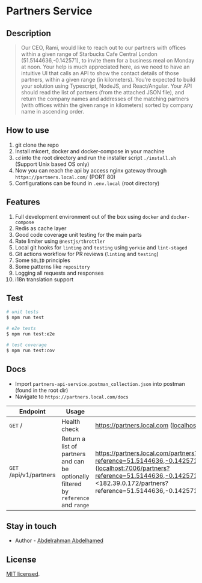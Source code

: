 # Partners Service

## Description

> Our CEO, Rami,  would like to reach out to our partners with offices within a given range of Starbucks Cafe Central London (51.5144636,-0.142571), to invite them for a business meal on Monday at noon. Your help is much appreciated here, as we need to have an intuitive UI that calls an API to show the contact details of those partners, within a given range (in kilometers). You’re expected to build your solution using Typescript, NodeJS, and React/Angular. Your API should read the list of partners (from the attached JSON file), and return the company names and addresses of the matching partners (with offices within the given range in kilometers) sorted by company name in ascending order.


## How to use

1. git clone the repo
2. Install mkcert, docker and docker-compose in your machine
3. `cd` into the root directory and run the installer script `./install.sh` (Support Unix based OS only)
4. Now you can reach the api by access nginx gateway through `https://partners.local.com/` (PORT 80)
5. Configurations can be found in `.env.local` (root directory)

## Features

1. Full development environment out of the box using `docker` and `docker-compose`
2. Redis as cache layer
3. Good code coverage unit testing for the main parts
4. Rate limiter using `@nestjs/throttler`
5. Local git hooks for `linting` and `testing` using `yorkie` and `lint-staged`
6. Git actions workflow for PR reviews (`linting` and `testing`)
7. Some `SOLID` principles
8. Some patterns like `repository`
9. Logging all requests and responses
10. i18n translation support




## Test

```bash
# unit tests
$ npm run test

# e2e tests
$ npm run test:e2e

# test coverage
$ npm run test:cov
```

## Docs

- Import `partners-api-service.postman_collection.json` into postman (found in the root dir)
- Navigate to `https://partners.local.com/docs`

| Endpoint  | Usage  | Example  |
|--- |--- |--- |
| `GET` /  | Health check  | <https://partners.local.com> (<localhost:7000>) <182.39.0.53>  |
| `GET` /api/v1/partners  | Return a list of partners and can be optionally filtered by `reference` and `range`  | <https://partners.local.com/partners?reference=51.5144636,-0.142571&range=5.13&page=1&limit=2&sort=organization&desc=false> (<localhost:7006/partners?reference=51.5144636,-0.142571&range=5.13&page=1&limit=2&sort=organization&desc=false>) <182.39.0.172/partners?reference=51.5144636,-0.142571&range=5.13&page=1&limit=2&sort=organization&desc=false> |

## Stay in touch

- Author - [Abdelrahman Abdelhamed](https://www.linkedin.com/in/abdelrahman-abdelhamed/)

## License

[MIT licensed](LICENSE).
